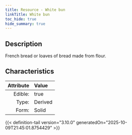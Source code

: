 ```yaml
---
title: Resource - White bun
linkTitle: White bun
toc_hide: true
hide_summary: true
---
```

<!-- This is generated by the MarsSim HelpGenertor, do not edit. -->

## Description
French bread or loaves of bread made from flour. 

## Characteristics

| Attribute      | Value |
|--------:|:------|
|Edible:|true|
|Type:|Derived|
|Form:|Solid|
 



    


{{< definition-tail version="3.10.0" generatedOn="2025-10-09T21:45:01.8754429" >}}


